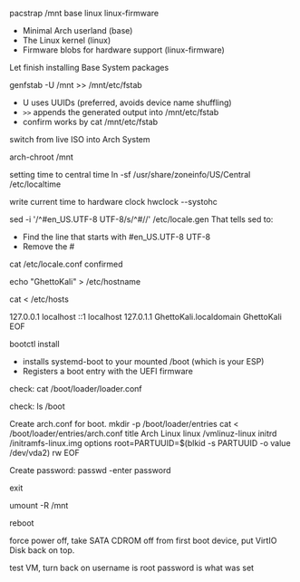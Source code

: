 pacstrap /mnt base linux linux-firmware

- Minimal Arch userland (base)
- The Linux kernel (linux)
- Firmware blobs for hardware support (linux-firmware)

Let finish installing Base System packages

genfstab -U /mnt >> /mnt/etc/fstab

- U uses UUIDs (preferred, avoids device name shuffling)
- `>>` appends the generated output into /mnt/etc/fstab
- confirm works by cat /mnt/etc/fstab

switch from live ISO into Arch System

arch-chroot /mnt

setting time to central time
ln -sf /usr/share/zoneinfo/US/Central /etc/localtime

write current time to hardware clock
hwclock --systohc

sed -i '/^#en_US.UTF-8 UTF-8/s/^#//' /etc/locale.gen
That tells sed to:
- Find the line that starts with #en_US.UTF-8 UTF-8
- Remove the #

cat /etc/locale.conf
confirmed

echo "GhettoKali" > /etc/hostname

cat <<EOF > /etc/hosts

127.0.0.1   localhost
::1         localhost
127.0.1.1   GhettoKali.localdomain GhettoKali
EOF

bootctl install
- installs systemd-boot to your mounted /boot (which is your ESP)
- Registers a boot entry with the UEFI firmware

check: cat /boot/loader/loader.conf

check: ls /boot

Create arch.conf for boot.
mkdir -p /boot/loader/entries
cat <<EOF > /boot/loader/entries/arch.conf
title   Arch Linux
linux   /vmlinuz-linux
initrd  /initramfs-linux.img
options root=PARTUUID=$(blkid -s PARTUUID -o value /dev/vda2) rw
EOF

Create password:
passwd
-enter password

exit

umount -R /mnt

reboot

force power off, take SATA CDROM off from first boot device, put VirtIO Disk back on top.

test VM, turn back on
username is root
password is what was set
